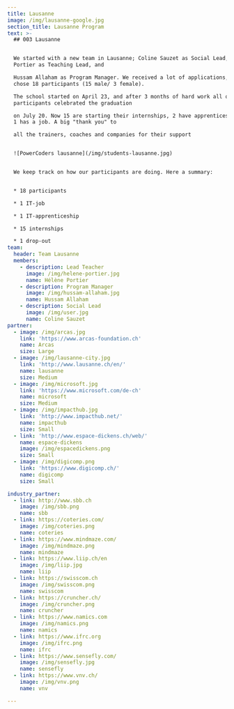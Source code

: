 ```yaml
---
title: Lausanne
image: /img/lausanne-google.jpg
section_title: Lausanne Program
text: >-
  ## 003 Lausanne


  We started with a new team in Lausanne; Coline Sauzet as Social Lead, Hélène
  Portier as Teaching Lead, and

  Hussam Allaham as Program Manager. We received a lot of applications, and
  chose 18 participants (15 male/ 3 female).

  The school started on April 23, and after 3 months of hard work all of our
  participants celebrated the graduation

  on July 20. Now 15 are starting their internships, 2 have apprenticeships, and
  1 has a job. A big "thank you" to

  all the trainers, coaches and companies for their support


  ![PowerCoders lausanne](/img/students-lausanne.jpg)


  We keep track on how our participants are doing. Here a summary:


  * 18 participants

  * 1 IT-job

  * 1 IT-apprenticeship

  * 15 internships

  * 1 drop-out
team:
  header: Team Lausanne
  members:
    - description: Lead Teacher
      image: /img/helene-portier.jpg
      name: Hélène Portier
    - description: Program Manager
      image: /img/hussam-allaham.jpg
      name: Hussam Allaham
    - description: Social Lead
      image: /img/user.jpg
      name: Coline Sauzet
partner:
  - image: /img/arcas.jpg
    link: 'https://www.arcas-foundation.ch'
    name: Arcas
    size: Large
  - image: /img/lausanne-city.jpg
    link: 'http://www.lausanne.ch/en/'
    name: lausanne
    size: Medium
  - image: /img/microsoft.jpg
    link: 'https://www.microsoft.com/de-ch'
    name: microsoft
    size: Medium
  - image: /img/impacthub.jpg
    link: 'http://www.impacthub.net/'
    name: impacthub
    size: Small
  - link: 'http://www.espace-dickens.ch/web/'
    name: espace-dickens
    image: /img/espacedickens.png
    size: Small
  - image: /img/digicomp.png
    link: 'https://www.digicomp.ch/'
    name: digicomp
    size: Small

industry_partner:
  - link: http://www.sbb.ch
    image: /img/sbb.png
    name: sbb
  - link: https://coteries.com/
    image: /img/coteries.png
    name: coteries
  - link: https://www.mindmaze.com/
    image: /img/mindmaze.png
    name: mindmaze
  - link: https://www.liip.ch/en
    image: /img/liip.jpg
    name: liip
  - link: https://swisscom.ch
    image: /img/swisscom.png
    name: swisscom
  - link: https://cruncher.ch/
    image: /img/cruncher.png
    name: cruncher
  - link: https://www.namics.com
    image: /img/namics.png
    name: namics
  - link: https://www.ifrc.org
    image: /img/ifrc.png
    name: ifrc
  - link: https://www.sensefly.com/
    image: /img/sensefly.jpg
    name: sensefly
  - link: https://www.vnv.ch/
    image: /img/vnv.png
    name: vnv

---
```


